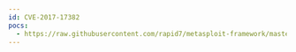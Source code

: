 ```yaml
---
id: CVE-2017-17382
pocs:
  - https://raw.githubusercontent.com/rapid7/metasploit-framework/master/modules/auxiliary/scanner/ssl/bleichenbacher_oracle.py
---
```

